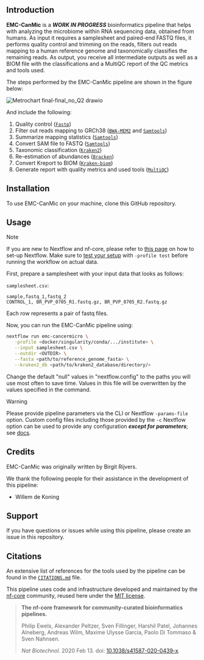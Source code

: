 ## Introduction

**EMC-CanMic** is a ***WORK IN PROGRESS*** bioinformatics pipeline that helps with analyzing the microbiome within RNA sequencing data, obtained from humans. As input it requires a samplesheet and paired-end FASTQ files, it performs quality control and trimming on the reads, filters out reads mapping to a human reference genome and taxonomically classifies the remaining reads. As output, you receive all intermediate outputs as well as a BIOM file with the classifications and a MultiQC report of the QC metrics and tools used.

<!-- TODO nf-core:
Update introduction as pipeline changes!
-->
The steps performed by the EMC-CanMic pipeline are shown in the figure below:

<!-- TODO nf-core: Update metrochart to final version!   -->
![Metrochart final-final_no_Q2 drawio](https://github.com/BirgitRijvers/EMC-CanMic/assets/126883391/399f7076-818c-4ade-855c-880ccb413ff8)


<!-- TODO nf-core: Fill in short bullet-pointed list of the default steps in the pipeline -->
And include the following:

1. Quality control ([`Fastp`](https://github.com/OpenGene/fastp))
2. Filter out reads mapping to GRCh38 ([`BWA-MEM2`](https://github.com/bwa-mem2/bwa-mem2) and [`Samtools`](https://www.htslib.org/doc/samtools-view.html))
3. Summarize mapping statistics ([`Samtools`](https://www.htslib.org/doc/samtools-flagstat.html))
4. Convert SAM file to FASTQ ([`Samtools`](https://www.htslib.org/doc/samtools-fasta.html))
5. Taxonomic classification ([`Kraken2`](https://github.com/DerrickWood/kraken2))
6. Re-estimation of abundances ([`Bracken`](https://github.com/jenniferlu717/Bracken))
7. Convert Kreport to BIOM ([`Kraken-biom`](https://github.com/smdabdoub/kraken-biom))
8. Generate report with quality metrics and used tools ([`MultiQC`](https://github.com/MultiQC/MultiQC))

## Installation
To use EMC-CanMic on your machine, clone this GitHub repository. 

## Usage

> [!NOTE]
> If you are new to Nextflow and nf-core, please refer to [this page](https://nf-co.re/docs/usage/installation) on how to set-up Nextflow. Make sure to [test your setup](https://nf-co.re/docs/usage/introduction#how-to-run-a-pipeline) with `-profile test` before running the workflow on actual data.

First, prepare a samplesheet with your input data that looks as follows:

`samplesheet.csv`:

```csv
sample,fastq_1,fastq_2
CONTROL_1, BR_PVP_0705_R1.fastq.gz, BR_PVP_0705_R2.fastq.gz
```

Each row represents a pair of fastq files.

Now, you can run the EMC-CanMic pipeline using:

<!-- TODO nf-core: update the following command to include all required parameters for a minimal example -->

```bash
nextflow run emc-cancermicro \
   -profile <docker/singularity/conda/.../institute> \
   --input samplesheet.csv \
   --outdir <OUTDIR> \
   --fasta <path/to/reference_genome_fasta> \
   --kraken2_db <path/to/kraken2_database/directory/>
```

Change the default "null" values in "nextflow.config" to the paths you will use most often to save time. Values in this file will be overwritten by the values specified in the command.

> [!WARNING]
> Please provide pipeline parameters via the CLI or Nextflow `-params-file` option. Custom config files including those provided by the `-c` Nextflow option can be used to provide any configuration _**except for parameters**_;
> see [docs](https://nf-co.re/usage/configuration#custom-configuration-files).

<!-- ## Test run
To test if EMC-CanMic was installed properly and runs on your machine, a small test dataset is provided with the pipeline. To perform a test run, use the following command: 


```bash
nextflow run emc-cancermicro \
   -profile <docker/singularity/conda/.../institute> \
   --input test_samplesheet.csv \
   --outdir <OUTDIR> \
   --fasta <path/to/reference_genome_fasta> \
   --kraken2_db <path/to/kraken2_database/directory/>
``` -->

## Credits

EMC-CanMic was originally written by Birgit Rijvers.

We thank the following people for their assistance in the development of this pipeline:
- Willem de Koning

<!-- TODO nf-core: If applicable, make list of people who have also contributed -->

## Support
If you have questions or issues while using this pipeline, please create an issue in this repository.


## Citations

<!-- TODO nf-core: Add citation for pipeline after first release. Uncomment lines below and update Zenodo doi and badge at the top of this file. -->
<!-- If you use emc/cancermicro for your analysis, please cite it using the following doi: [10.5281/zenodo.XXXXXX](https://doi.org/10.5281/zenodo.XXXXXX) -->

<!-- TODO nf-core: Add bibliography of tools and data used in your pipeline -->

An extensive list of references for the tools used by the pipeline can be found in the [`CITATIONS.md`](CITATIONS.md) file.

This pipeline uses code and infrastructure developed and maintained by the [nf-core](https://nf-co.re) community, reused here under the [MIT license](https://github.com/nf-core/tools/blob/master/LICENSE).

> **The nf-core framework for community-curated bioinformatics pipelines.**
>
> Philip Ewels, Alexander Peltzer, Sven Fillinger, Harshil Patel, Johannes Alneberg, Andreas Wilm, Maxime Ulysse Garcia, Paolo Di Tommaso & Sven Nahnsen.
>
> _Nat Biotechnol._ 2020 Feb 13. doi: [10.1038/s41587-020-0439-x](https://dx.doi.org/10.1038/s41587-020-0439-x).

